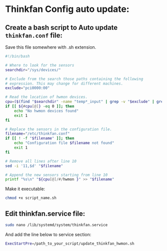 # Thinkfan Config auto update:

## Create a bash script to Auto update ```thinkfan.conf``` file:
Save this file somewhere with .sh extension.
```bash
#!/bin/bash

# Where to look for the sensors
searchdir="/sys/devices/"

# Exclude from the search those paths containing the following
# expression. This may change for different machines.
exclude="pci0000:00"

# Read the location of hwmon devices.
cpu=($(find "$searchdir" -name "temp*_input" | grep -v "$exclude" | grep "coretemp.0"))
if [[ ${#cpu[@]} -eq 0 ]]; then
    echo "No hwmon devices found"
    exit 1
fi

# Replace the sensors in the configuration file.
filename="/etc/thinkfan.conf"
if [[ ! -f "$filename" ]]; then
    echo "Configuration file $filename not found"
    exit 1
fi

# Remove all lines after line 10
sed -i '11,$d' "$filename"

# Append the new sensors starting from line 10
printf "%s\n" "${cpu[@]/#/hwmon }" >> "$filename"
```
Make it executable:
```bash
chmod +x script_name.sh
```
## Edit thinkfan.service file:
```bash
sudo nano /lib/systemd/system/thinkfan.service  
```
And add the line below to service section:
```bash
ExecStartPre=/path_to_your_script/update_thinkfan_hwmon.sh
```
